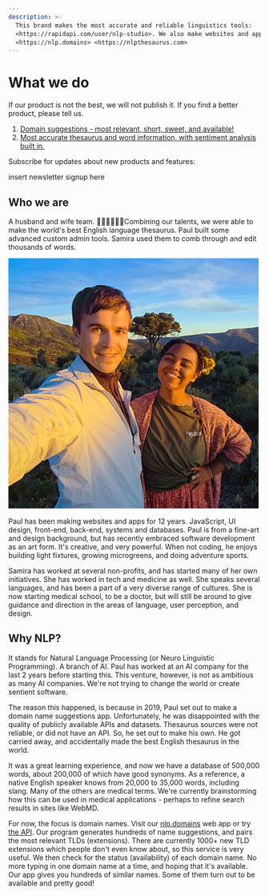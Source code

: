 ```yaml
---
description: >-
  This brand makes the most accurate and reliable linguistics tools:
  <https://rapidapi.com/user/nlp-studio>. We also make websites and apps:
  <https://nlp.domains> <https://nlpthesaurus.com>
---
```


# What we do

If our product is not the best, we will not publish it. If you find a better product, please tell us.

1. [Domain suggestions - most relevant, short, sweet, and available!](domain-suggestions.md)
2. [Most accurate thesaurus and word information, with sentiment analysis built in.](thesaurus.md)

Subscribe for updates about new products and features:

insert newsletter signup here

## Who we are

A husband and wife team. 👨🏼‍💻👩🏽‍💼Combining our talents, we were able to make the world's best English language thesaurus. Paul built some advanced custom admin tools. Samira used them to comb through and edit thousands of words. 

![We met in Utah! Love love love those mountains and sunsets!](.gitbook/assets/dsc_0354-500-png.jpg)

Paul has been making websites and apps for 12 years. JavaScript, UI design, front-end, back-end, systems and databases. Paul is from a fine-art and design background, but has recently embraced software development as an art form. It's creative, and very powerful. When not coding, he enjoys building light fixtures, growing microgreens, and doing adventure sports.

Samira has worked at several non-profits, and has started many of her own initiatives. She has worked in tech and medicine as well. She speaks several languages, and has been a part of a very diverse range of cultures. She is now starting medical school, to be a doctor, but will still be around to give guidance and direction in the areas of language, user perception, and design.

## Why NLP?

It stands for Natural Language Processing \(or Neuro Linguistic Programming\). A branch of AI. Paul has worked at an AI company for the last 2 years before starting this. This venture, however, is not as ambitious as many AI companies. We're not trying to change the world or create sentient software.

The reason this happened, is because in 2019, Paul set out to make a domain name suggestions app. Unfortunately, he was disappointed with the quality of publicly available APIs and datasets. Thesaurus sources were not reliable, or did not have an API. So, he set out to make his own. He got carried away, and accidentally made the best English thesaurus in the world. 

It was a great learning experience, and now we have a database of 500,000 words, about 200,000 of which have good synonyms. As a reference, a native English speaker knows from 20,000 to 35,000 words, including slang. Many of the others are medical terms. We're currently brainstorming how this can be used in medical applications - perhaps to refine search results in sites like WebMD. 

For now, the focus is domain names. Visit our [nlp.domains](https://nlp.domains) web app or try [the API](https://rapidapi.com). Our program generates hundreds of name suggestions, and pairs the most relevant TLDs \(extensions\). There are currently 1000+ new TLD extensions which people don't even know about, so this service is very useful. We then check for the status \(availability\) of each domain name. No more typing in one domain name at a time, and hoping that it's available. Our app gives you hundreds of similar names. Some of them turn out to be available and pretty good!







